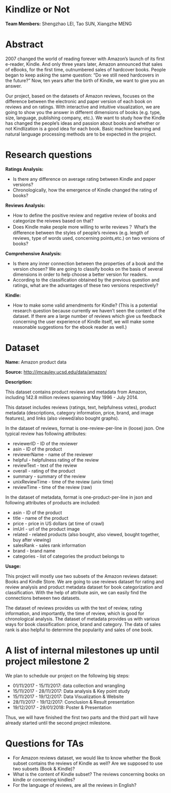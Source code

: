 # Kindlize or Not
**Team Members:** Shengzhao LEI, Tao SUN, Xiangzhe MENG

# Abstract
2007 changed the world of reading forever with Amazon’s launch of its first e-reader, Kindle. And only three years later, Amazon announced that sales of eBooks, for the first time, outnumbered sales of hardcover books. People began to keep asking the same question: “Do we still need hardcovers in the future?” Now, ten years after the birth of Kindle, we want to give you an answer. 

Our project, based on the datasets of Amazon reviews, focuses on the difference between the electronic and paper version of each book on reviews and on ratings. With interactive and intuitive visualization, we are going to show you the answer in different dimensions of books (e.g. type, size, language, publishing company, etc.). We want to study how the Kindle has changed the people’s ideas and passion about books and whether or not Kindlization is a good idea for each book. Basic machine learning and natural language processing methods are to be expected in the project.

# Research questions
**Ratings Analysis:**
* Is there any difference on average rating between Kindle and paper versions?
* Chronologically, how the emergence of Kindle changed the rating of books?

**Reviews Analysis:**
* How to define the positive review and negative review of books and categorize the reivews based on that?
* Does Kindle make people more willing to write reviews？ What’s the difference between the styles of people’s reviews (e.g. length of reviews, type of words used, concerning points,etc.) on two versions of books?

**Comprehensive Analysis:**
* Is there any inner connection between the properties of a book and the version chosen? We are going to classify books on the basis of several dimensions in order to help choose a better version for readers.
* According to the classification obtained by the previous question and ratings, what are the advantages of these two versions respectively?

**Kindle:**
* How to make some valid amendments for Kindle? (This is a potential research question because currently we haven’t seen the content of the dataset. If there are a large number of reviews which give us feedback concerning the user experience of Kindle itself, we will make some reasonable suggestions for the ebook reader as well.)

# Dataset
**Name:** Amazon product data

**Source:** http://jmcauley.ucsd.edu/data/amazon/

**Description:**

This dataset contains product reviews and metadata from Amazon, including 142.8 million reviews spanning May 1996 - July 2014.

This dataset includes reviews (ratings, text, helpfulness votes), product metadata (descriptions, category information, price, brand, and image features), and links (also viewed/also bought graphs).

In the dataset of reviews, format is one-review-per-line in (loose) json. One typical review has following attributes:
* reviewerID - ID of the reviewer
* asin - ID of the product
* reviewerName - name of the reviewer
* helpful - helpfulness rating of the review
* reviewText - text of the review
* overall - rating of the product
* summary - summary of the review
* unixReviewTime - time of the review (unix time)
* reviewTime - time of the review (raw)

In the dataset of metadata, format is one-product-per-line in json and following attributes of products are included:
* asin - ID of the product
* title - name of the product
* price - price in US dollars (at time of crawl)
* imUrl - url of the product image
* related - related products (also bought, also viewed, bought together, buy after viewing)
* salesRank - sales rank information
* brand - brand name
* categories - list of categories the product belongs to

**Usage:**

This project will mostly use two subsets of the Amazon reviews dataset: Books and Kindle Store. We are going to use reviews dataset for rating and review analysis and product metadata dataset for book categorization and classification. With the help of attribute asin, we can easily find the connections between two datasets.

The dataset of reviews provides us with the text of review, rating information, and importantly, the time of review, which is good for chronological analysis. The dataset of metadata provides us with various ways for book classification: price, brand and category. The data of sales rank is also helpful to determine the popularity and sales of one book.

# A list of internal milestones up until project milestone 2
We plan to schedule our project on the following big steps:
* 01/11/2017 - 15/11/2017: data collection and wrangling
* 15/11/2017 - 28/11/2017: Data analysis & Key point study
* 15/11/2017 - 19/12/2017: Data Visualization & Website
* 28/11/2017 - 19/12/2017: Conclusion & Result presentation
* 19/12/2017 - 29/01/2018: Poster & Presentation

Thus, we will have finished the first two parts and the third part will have already started until the second project milestone.

# Questions for TAs
* For Amazon reviews dataset, we would like to know whether the Book subset contains the reviews of Kindle as well? Are we supposed to use two subsets (Book & Kindle)?
* What is the content of Kindle subset? The reviews concerning books on kindle or concerning kindles? 
* For the language of reviews, are all the reviews in English?
